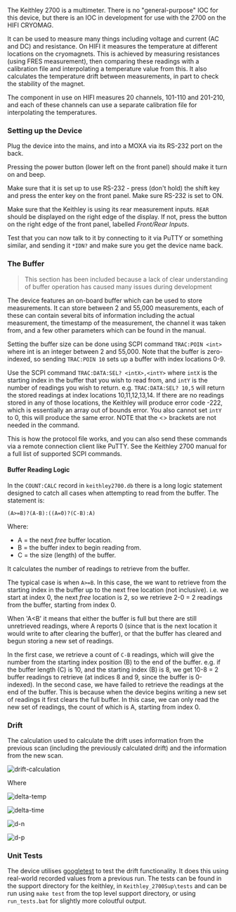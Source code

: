 The Keithley 2700 is a multimeter. There is no "general-purpose" IOC for this device, but there is an IOC in development for use with the 2700 on the HIFI CRYOMAG.

It can be used to measure many things including voltage and current (AC and DC) and resistance. On HIFI it measures the temperature at different locations on the cryomagnets. This is achieved by measuring resistances (using FRES measurement), then comparing these readings with a calibration file and interpolating a temperature value from this. It also calculates the temperature drift between measurements, in part to check the stability of the magnet. 

The component in use on HIFI measures 20 channels, 101-110 and 201-210, and each of these channels can use a separate calibration file for interpolating the temperatures.

### Setting up the Device 

Plug the device into the mains, and into a MOXA via its RS-232 port on the back. 

Pressing the power button (lower left on the front panel) should make it turn on and beep. 

Make sure that it is set up to use RS-232 - press (don't hold) the shift key and press the enter key on the front panel. Make sure RS-232 is set to ON. 

Make sure that the Keithley is using its rear measurement inputs. `REAR` should be displayed on the right edge of the display. If not, press the button on the right edge of the front panel, labelled _Front/Rear Inputs_. 

Test that you can now talk to it by connecting to it via PuTTY or something similar, and sending it `*IDN?` and make sure you get the device name back.

### The Buffer

> This section has been included because a lack of clear understanding of buffer operation has caused many issues during development

The device features an on-board buffer which can be used to store measurements. It can store between 2 and 55,000 measurements, each of these can contain several bits of information including the actual measurement, the timestamp of the measurement, the channel it was taken from, and a few other parameters which can be found in the manual. 

Setting the buffer size can be done using SCPI command `TRAC:POIN <int>` where int is an integer between 2 and 55,000. Note that the buffer is zero-indexed, so sending `TRAC:POIN 10` sets up a buffer with index locations 0-9. 

Use the SCPI command `TRAC:DATA:SEL? <intX>,<intY>` where `intX` is the starting index in the buffer that you wish to read from, and `intY` is the number of readings you wish to return. e.g. `TRAC:DATA:SEL? 10,5` will return the stored readings at index locations 10,11,12,13,14. If there are no readings stored in any of those locations, the Keithley will produce error code -222, which is essentially an array out of bounds error. You also cannot set `intY` to 0, this will produce the same error. NOTE that the <> brackets are not needed in the command.

This is how the protocol file works, and you can also send these commands via a remote connection client like PuTTY. See the Keithley 2700 manual for a full list of supported SCPI commands. 

#### Buffer Reading Logic

In the `COUNT:CALC` record in `keithley2700.db` there is a long logic statement designed to catch all cases when attempting to read from the buffer. The statement is: 

`(A>=B)?(A-B):((A=0)?(C-B):A)`

Where: 
* A = the next *free* buffer location.
* B = the buffer index to begin reading from.
* C = the size (length) of the buffer.

It calculates the number of readings to retrieve from the buffer. 

The typical case is when `A>=B`. In this case, the we want to retrieve from the starting index in the buffer up to the next free location (not inclusive). i.e. we start at index 0, the next *free* location is 2, so we retrieve 2-0 = 2 readings from the buffer, starting from index 0. 

When 'A<B' it means that either the buffer is full but there are still unretrieved readings, where A reports 0 (since that is the next location it would write to after clearing the buffer), or that the buffer has cleared and begun storing a new set of readings.

In the first case, we retrieve a count of `C-B` readings, which will give the number from the starting index position (B) to the end of the buffer. e.g. if the buffer length (C) is 10, and the starting index (B) is 8, we get 10-8 = 2 buffer readings to retrieve (at indices 8 and 9, since the buffer is 0-indexed). 
In the second case, we have failed to retrieve the readings at the end of the buffer. This is because when the device begins writing a new set of readings it first clears the full buffer. In this case, we can only read the new set of readings, the count of which is A, starting from index 0.



### Drift

The calculation used to calculate the drift uses information from the previous scan (including the previously calculated drift) and the information from the new scan. 

![drift-calculation]

Where 

![delta-temp]

![delta-time]

![d-n]

![d-p]


[//]: # (URLs for latex images)

[drift-calculation]: http://mathurl.com/y77q3ex2.png

[d-n]: http://mathurl.com/ydykpgb5.png

[d-p]: http://mathurl.com/ycpzu8wu.png

[delta-temp]: http://mathurl.com/ybcns6ud.png

[delta-time]: http://mathurl.com/y8lccdz7.png


### Unit Tests

The device utilises [googletest](https://github.com/ISISComputingGroup/ibex_developers_manual/wiki/Setting-up-googleTest-to-work-with-EPICS-build-process) to test the drift functionality. It does this using real-world recorded values from a previous run. The tests can be found in the support directory for the keithley, in `Keithley_2700Sup\tests` and can be run using `make test` from the top level support directory, or using `run_tests.bat` for slightly more coloutful output.